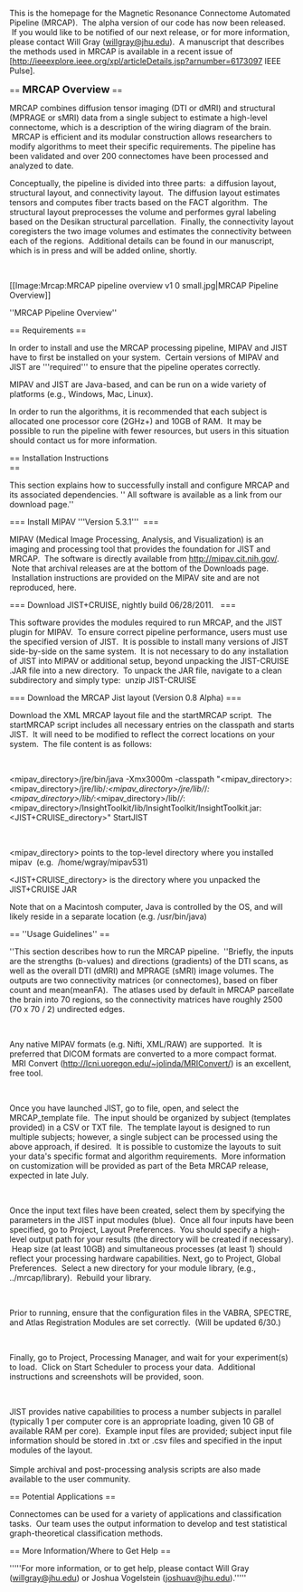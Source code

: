 This is the homepage for the Magnetic Resonance Connectome Automated Pipeline (MRCAP). &nbsp;The alpha version of our code has now been released. &nbsp;If you would like to be notified of our next release, or for more information, please contact Will Gray (willgray@jhu.edu). &nbsp;A manuscript that describes the methods used in MRCAP is available in a recent issue of [http://ieeexplore.ieee.org/xpl/articleDetails.jsp?arnumber=6173097 IEEE Pulse]. 

== <span class="Apple-style-span" style="font-size: 18px; font-weight: bold;">MRCAP Overview</span>  ==

MRCAP combines diffusion tensor imaging (DTI or dMRI) and structural (MPRAGE or sMRI) data from a single subject to estimate a high-level connectome, which is a description of the wiring diagram of the brain. &nbsp;MRCAP is efficient and its modular construction allows researchers to modify algorithms to meet their specific requirements. The pipeline has been validated and over 200 connectomes have been processed and analyzed to date. <br> 

Conceptually, the pipeline is divided into three parts: &nbsp;a diffusion layout, structural layout, and connectivity layout. &nbsp;The diffusion layout estimates tensors and computes fiber tracts based on the FACT algorithm. &nbsp;The structural layout preprocesses the volume and performes gyral labeling based on the Desikan structural parcellation. &nbsp;Finally, the connectivity layout coregisters the two image volumes and estimates the connectivity between each of the regions. &nbsp;Additional details can be found in our manuscript, which is in press and will be added online, shortly. &nbsp; 

<br> 

[[Image:Mrcap:MRCAP pipeline overview v1 0 small.jpg|MRCAP Pipeline Overview]] 

''MRCAP Pipeline Overview''<br> 

== Requirements  ==

In order to install and use the MRCAP processing pipeline, MIPAV and JIST have to first be installed on your system. &nbsp;Certain versions of MIPAV and JIST are '''required''' to ensure that the pipeline operates correctly.&nbsp; 

MIPAV and JIST are Java-based, and can be run on a wide variety of platforms (e.g., Windows, Mac, Linux). 

In order to run the algorithms, it is recommended that each subject is allocated one processor core (2GHz+) and 10GB of RAM. &nbsp;It may be possible to run the pipeline with fewer resources, but users in this situation should contact us for more information. &nbsp; 

== Installation Instructions<br>  ==

This section explains how to successfully install and configure MRCAP and its associated dependencies. ''&nbsp;All software is available as a link from our download page.''<br> 

=== Install MIPAV '''Version 5.3.1'''&nbsp;  ===

MIPAV&nbsp;(Medical Image Processing, Analysis, and Visualization)&nbsp;is an imaging and processing tool that provides the foundation for JIST and MRCAP. &nbsp;The software is directly available from&nbsp;http://mipav.cit.nih.gov/. &nbsp;Note that archival releases are at the bottom of the Downloads page. &nbsp;Installation instructions are provided on the MIPAV site and are not reproduced, here. 

=== Download JIST+CRUISE, nightly build 06/28/2011. &nbsp;  ===

This software provides the modules required to run MRCAP, and the JIST plugin for MIPAV. &nbsp;To ensure correct pipeline performance, users must use the specified version of JIST. &nbsp;It is possible to install many versions of JIST side-by-side on the same system. &nbsp;It is not necessary to do any installation of JIST into MIPAV or additional setup, beyond unpacking the JIST-CRUISE .JAR file into a new directory. &nbsp;To unpack the JAR file, navigate to a clean subdirectory and simply type: &nbsp;unzip JIST-CRUISE<br> 

=== Download the MRCAP Jist layout (Version 0.8 Alpha)  ===

Download the XML MRCAP layout file and the startMRCAP script. &nbsp;The startMRCAP script includes all necessary entries on the classpath and starts JIST. &nbsp;It will need to be modified to reflect the correct locations on your system. &nbsp;The file content is as follows: 

<br> 

&lt;mipav_directory&gt;/jre/bin/java -Xmx3000m -classpath "&lt;mipav_directory&gt;:&lt;mipav_directory&gt;/jre/lib/*:&lt;mipav_directory&gt;/jre/lib/*/*:&lt;mipav_directory&gt;/lib/*:&lt;mipav_directory&gt;/lib/*/*:&lt;mipav_directory&gt;/InsightToolkit/lib/InsightToolkit/InsightToolkit.jar:&lt;JIST+CRUISE_directory&gt;" StartJIST 

<br> 

&lt;mipav_directory&gt; points to the top-level directory where you installed mipav &nbsp;(e.g. &nbsp;/home/wgray/mipav531) 

&lt;JIST+CRUISE_directory&gt; is the directory where you unpacked the JIST+CRUISE JAR<br> 

Note that on a Macintosh computer, Java is controlled by the OS, and will likely reside in a separate location (e.g. /usr/bin/java) 

== ''<span class="Apple-style-span" style="font-style: normal;">Usage Guidelines</span>''  ==

''This section describes how to run the MRCAP pipeline. &nbsp;''Briefly, the inputs are the strengths (b-values) and directions (gradients) of the DTI scans, as well as the overall DTI (dMRI) and MPRAGE (sMRI) image volumes. The outputs are two connectivity matrices (or connectomes), based on fiber count and mean(meanFA). &nbsp;The atlases used by default in MRCAP parcellate the brain into 70 regions, so the connectivity matrices have roughly 2500 (70 x 70 / 2)&nbsp;undirected edges. &nbsp; 

<br> 

Any native MIPAV formats (e.g. Nifti, XML/RAW) are supported. &nbsp;It is preferred that DICOM formats are converted to a more compact format. &nbsp;MRI Convert (http://lcni.uoregon.edu/~jolinda/MRIConvert/) is an excellent, free tool. 

<br> 

Once you have launched JIST, go to file, open, and select the MRCAP_template file. &nbsp;The input should be organized by subject (templates provided) in a CSV or TXT file. &nbsp;The template layout is designed to run multiple subjects; however, a single subject can be processed using the above approach, if desired. &nbsp;It is possible to customize the layouts to suit your data's specific format and algorithm requirements. &nbsp;More information on customization will be provided as part of the Beta MRCAP release, expected in late July. &nbsp; 

<br> 

Once the input text files have been created, select them by specifying the parameters in the JIST input modules (blue). &nbsp;Once all four inputs have been specified, go to Project, Layout Preferences. &nbsp;You should specify a high-level output path for your results (the directory will be created if necessary). &nbsp;Heap size (at least 10GB) and simultaneous processes (at least 1) should reflect your processing hardware capabilities. Next, go to Project, Global Preferences. &nbsp;Select a new directory for your module library, (e.g., ../mrcap/library). &nbsp;Rebuild your library. 

<br> 

Prior to running, ensure that the configuration files in the VABRA, SPECTRE, and Atlas Registration Modules are set correctly. &nbsp;(Will be updated 6/30.) 

<br> 

Finally, go to Project, Processing Manager, and wait for your experiment(s) to load. &nbsp;Click on Start Scheduler to process your data. &nbsp;Additional instructions and screenshots will be provided, soon.<br> 

<br> 

JIST provides native capabilities to process a number subjects in parallel (typically 1 per computer core is an appropriate loading, given 10 GB of available RAM per core). &nbsp;Example input files are provided; subject input file information should be stored in .txt or .csv files and specified in the input modules of the layout. &nbsp;<br><br>Simple archival and post-processing analysis scripts are also made available to the user community.<br> 

== Potential Applications  ==

Connectomes can be used for a variety of applications and classification tasks. &nbsp;Our team uses the output information to develop and test statistical graph-theoretical classification methods.<br> 

== More Information/Where to Get Help  ==

'''''For more information, or to get help, please contact Will Gray (willgray@jhu.edu) or Joshua Vogelstein (joshuav@jhu.edu).'''''
